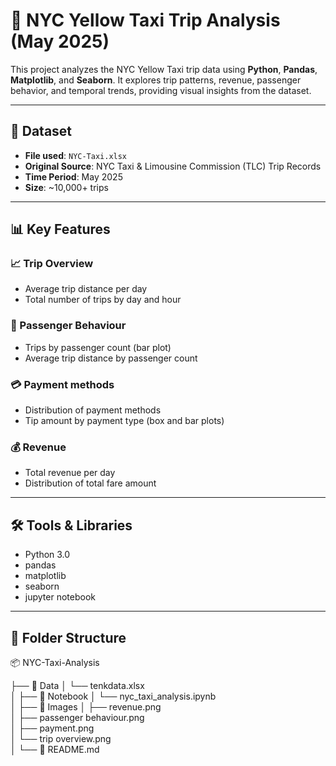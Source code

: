 













# 🗽 NYC Yellow Taxi Trip Analysis (May 2025)

This project analyzes the NYC Yellow Taxi trip data using **Python**, **Pandas**, **Matplotlib**, and **Seaborn**. It explores trip patterns, revenue, passenger behavior, and temporal trends, providing visual insights from the dataset.

---

## 📁 Dataset

- **File used**: `NYC-Taxi.xlsx`
- **Original Source**: NYC Taxi & Limousine Commission (TLC) Trip Records
- **Time Period**: May 2025
- **Size**: ~10,000+ trips

---

## 📊 Key Features

### 📈 Trip Overview
- Average trip distance per day
- Total number of trips by day and hour

### 👥 Passenger Behaviour
- Trips by passenger count (bar plot)
- Average trip distance by passenger count

### 💳 Payment methods
- Distribution of payment methods
- Tip amount by payment type (box and bar plots)

### 💰 Revenue 
- Total revenue per day
- Distribution of total fare amount

---

## 🛠️ Tools & Libraries

- Python 3.0
- pandas
- matplotlib
- seaborn
- jupyter notebook

---

## 📂 Folder Structure
📦 NYC-Taxi-Analysis

├── 📁 Data
│   └── tenkdata.xlsx                      
│
├── 📁 Notebook
│   └── nyc_taxi_analysis.ipynb            
│
├── 📁 Images
│   ├── revenue.png                        
│   ├── passenger behaviour.png            
│   ├── payment.png                        
│   └── trip overview.png                  
│
└── 📄 README.md                            
